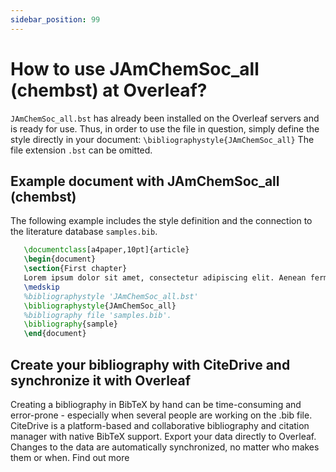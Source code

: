 ```yaml
---
sidebar_position: 99
---
```


# How to use JAmChemSoc_all (chembst) at Overleaf?
`JAmChemSoc_all.bst` has already been installed on the Overleaf servers and is ready for use. Thus, in order to use the file in question, simply define the style directly in your document: `\bibliographystyle{JAmChemSoc_all}` The file extension `.bst` can be omitted.

## Example document with JAmChemSoc_all (chembst)
The following example includes the style definition and the connection to the literature database `samples.bib`.
```tex
   \documentclass[a4paper,10pt]{article}
   \begin{document}
   \section{First chapter}
   Lorem ipsum dolor sit amet, consectetur adipiscing elit. Aenean fermentum justo massa, ut maximus mauris sodales et. Aenean vel elit a erat rhoncus pharetra.
   \medskip
   %bibliographystyle 'JAmChemSoc_all.bst'
   \bibliographystyle{JAmChemSoc_all}
   %bibliography file 'samples.bib'.
   \bibliography{sample}
   \end{document}
```

## Create your bibliography with CiteDrive and synchronize it with Overleaf
Creating a bibliography in BibTeX by hand can be time-consuming and error-prone - especially when several people are working on the .bib file. CiteDrive is a platform-based and collaborative bibliography and citation manager with native BibTeX support. Export your data directly to Overleaf. Changes to the data are automatically synchronized, no matter who makes them or when. Find out more